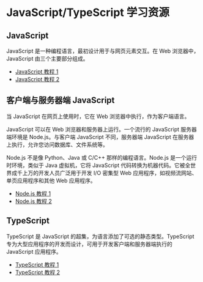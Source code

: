 # JavaScript/TypeScript 学习资源

## JavaScript

JavaScript 是一种编程语言，最初设计用于与网页元素交互。在 Web 浏览器中，JavaScript 由三个主要部分组成。

- [JavaScript 教程 1](https://www.w3schools.com/js/)
- [JavaScript 教程 2](https://www.javascripttutorial.net/)

## 客户端与服务器端 JavaScript

当 JavaScript 在网页上使用时，它在 Web 浏览器中执行，作为客户端语言。

JavaScript 可以在 Web 浏览器和服务器上运行。一个流行的 JavaScript 服务器端环境是 Node.js。与客户端 JavaScript 不同，服务器端 JavaScript 在服务器上执行，允许您访问数据库、文件系统等。

Node.js 不是像 Python、Java 或 C/C++ 那样的编程语言。Node.js 是一个运行时环境，类似于 Java 虚拟机，它将 JavaScript 代码转换为机器代码。它被全世界成千上万的开发人员广泛用于开发 I/O 密集型 Web 应用程序，如视频流网站、单页应用程序和其他 Web 应用程序。

- [Node.js 教程 1](https://www.w3schools.com/nodejs/)
- [Node.js 教程 2](https://www.tutorialspoint.com/nodejs/index.htm)

## TypeScript

TypeScript 是 JavaScript 的超集，为语言添加了可选的静态类型。TypeScript 专为大型应用程序的开发而设计，可用于开发客户端和服务器端执行的 JavaScript 应用程序。

- [TypeScript 教程 1](https://www.typescriptlang.org/docs/handbook/typescript-in-5-minutes.html)
- [TypeScript 教程 2](https://www.tutorialspoint.com/typescript/index.htm)
